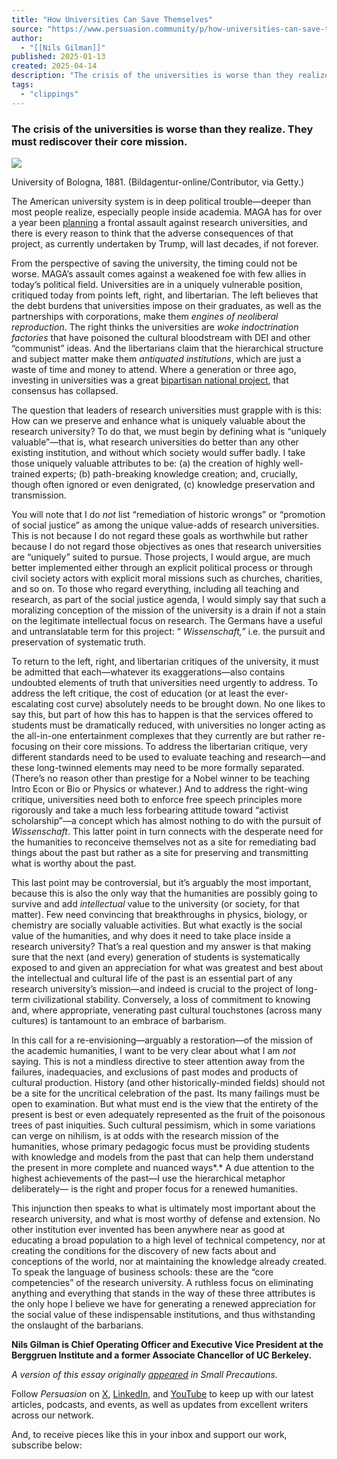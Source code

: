 ```yaml
---
title: "How Universities Can Save Themselves"
source: "https://www.persuasion.community/p/how-universities-can-save-themselves?publication_id=61579&post_id=161014601&isFreemail=true&r=7br8e&triedRedirect=true"
author:
  - "[[Nils Gilman]]"
published: 2025-01-13
created: 2025-04-14
description: "The crisis of the universities is worse than they realize. They must rediscover their core mission."
tags:
  - "clippings"
---
```

### The crisis of the universities is worse than they realize. They must rediscover their core mission.

![](https://substackcdn.com/image/fetch/w_1456,c_limit,f_auto,q_auto:good,fl_progressive:steep/https%3A%2F%2Fsubstack-post-media.s3.amazonaws.com%2Fpublic%2Fimages%2Fa88cc6f6-4da7-420d-a80c-20cb5ef074f0_1024x762.jpeg)

University of Bologna, 1881. (Bildagentur-online/Contributor, via Getty.)

The American university system is in deep political trouble—deeper than most people realize, especially people inside academia. MAGA has for over a year been [planning](https://www.realcleareducation.com/articles/2024/08/08/higher_eds_worsening_crisis_of_confidence_1050580.html) a frontal assault against research universities, and there is every reason to think that the adverse consequences of that project, as currently undertaken by Trump, will last decades, if not forever.

From the perspective of saving the university, the timing could not be worse. MAGA’s assault comes against a weakened foe with few allies in today’s political field. Universities are in a uniquely vulnerable position, critiqued today from points left, right, and libertarian. The left believes that the debt burdens that universities impose on their graduates, as well as the partnerships with corporations, make them *engines of neoliberal reproduction*. The right thinks the universities are *woke indoctrination factories* that have poisoned the cultural bloodstream with DEI and other “communist” ideas. And the libertarians claim that the hierarchical structure and subject matter make them *antiquated institutions*, which are just a waste of time and money to attend. Where a generation or three ago, investing in universities was a great [bipartisan national project](https://link.springer.com/chapter/10.1007/978-94-007-0702-3_6), that consensus has collapsed.

The question that leaders of research universities must grapple with is this: How can we preserve and enhance what is uniquely valuable about the research university? To do that, we must begin by defining what is “uniquely valuable”—that is, what research universities do better than any other existing institution, and without which society would suffer badly. I take those uniquely valuable attributes to be: (a) the creation of highly well-trained experts; (b) path-breaking knowledge creation; and, crucially, though often ignored or even denigrated, (c) knowledge preservation and transmission.

You will note that I do *not* list “remediation of historic wrongs” or “promotion of social justice” as among the unique value-adds of research universities. This is not because I do not regard these goals as worthwhile but rather because I do not regard those objectives as ones that research universities are “uniquely” suited to pursue. Those projects, I would argue, are much better implemented either through an explicit political process or through civil society actors with explicit moral missions such as churches, charities, and so on. To those who regard everything, including all teaching and research, as part of the social justice agenda, I would simply say that such a moralizing conception of the mission of the university is a drain if not a stain on the legitimate intellectual focus on research. The Germans have a useful and untranslatable term for this project: “ *Wissenschaft,”* i.e. the pursuit and preservation of systematic truth.

To return to the left, right, and libertarian critiques of the university, it must be admitted that each—whatever its exaggerations—also contains undoubted elements of truth that universities need urgently to address. To address the left critique, the cost of education (or at least the ever-escalating cost curve) absolutely needs to be brought down. No one likes to say this, but part of how this has to happen is that the services offered to students must be dramatically reduced, with universities no longer acting as the all-in-one entertainment complexes that they currently are but rather re-focusing on their core missions. To address the libertarian critique, very different standards need to be used to evaluate teaching and research—and these long-twinned elements may need to be more formally separated. (There’s no reason other than prestige for a Nobel winner to be teaching Intro Econ or Bio or Physics or whatever.) And to address the right-wing critique, universities need both to enforce free speech principles more rigorously and take a much less forbearing attitude toward “activist scholarship”—a concept which has almost nothing to do with the pursuit of *Wissenschaft*. This latter point in turn connects with the desperate need for the humanities to reconceive themselves not as a site for remediating bad things about the past but rather as a site for preserving and transmitting what is worthy about the past.

This last point may be controversial, but it’s arguably the most important, because this is also the only way that the humanities are possibly going to survive and add *intellectual* value to the university (or society, for that matter). Few need convincing that breakthroughs in physics, biology, or chemistry are socially valuable activities. But what exactly is the social value of the humanities, and why does it need to take place inside a research university? That’s a real question and my answer is that making sure that the next (and every) generation of students is systematically exposed to and given an appreciation for what was greatest and best about the intellectual and cultural life of the past is an essential part of any research university’s mission—and indeed is crucial to the project of long-term civilizational stability. Conversely, a loss of commitment to knowing and, where appropriate, venerating past cultural touchstones (across many cultures) is tantamount to an embrace of barbarism.

In this call for a re-envisioning—arguably a restoration—of the mission of the academic humanities, I want to be very clear about what I am *not* saying. This is not a mindless directive to steer attention away from the failures, inadequacies, and exclusions of past modes and products of cultural production. History (and other historically-minded fields) should not be a site for the uncritical celebration of the past. Its many failings must be open to examination. But what must end is the view that the entirety of the present is best or even adequately represented as the fruit of the poisonous trees of past iniquities. Such cultural pessimism, which in some variations can verge on nihilism, is at odds with the research mission of the humanities, whose primary pedagogic focus must be providing students with knowledge and models from the past that can help them understand the present in more complete and nuanced ways*.* A due attention to the highest achievements of the past—I use the hierarchical metaphor deliberately— is the right and proper focus for a renewed humanities.

This injunction then speaks to what is ultimately most important about the research university, and what is most worthy of defense and extension. No other institution ever invented has been anywhere near as good at educating a broad population to a high level of technical competency, nor at creating the conditions for the discovery of new facts about and conceptions of the world, nor at maintaining the knowledge already created. To speak the language of business schools: these are the “core competencies” of the research university. A ruthless focus on eliminating anything and everything that stands in the way of these three attributes is the only hope I believe we have for generating a renewed appreciation for the social value of these indispensable institutions, and thus withstanding the onslaught of the barbarians.

**Nils Gilman is Chief Operating Officer and Executive Vice President at the Berggruen Institute and a former Associate Chancellor of UC Berkeley.**

*A version of this essay originally [appeared](https://nilsgilman.substack.com/p/reforming-the-research-university) in Small Precautions.*

Follow *Persuasion* on [X](http://twitter.com/JoinPersuasion), [LinkedIn](https://www.linkedin.com/company/persuasion-community/), and [YouTube](https://www.youtube.com/channel/UCsyw69DKDfr9Vj1PkRmnI7w) to keep up with our latest articles, podcasts, and events, as well as updates from excellent writers across our network.

And, to receive pieces like this in your inbox and support our work, subscribe below: